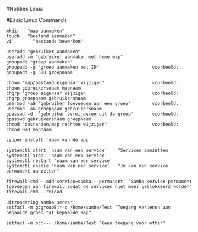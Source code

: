 #Notities Linux

#Basic Linux Commands

    mkdir   "map aanmaken"
    touch   "bestand aanmaken"
    vi		  "bestande bewerken"

    useradd "gebruiker aanmaken"
    useradd -m "gebruiker aanmaken met home map"
    groupadd "groep aanmaken"
    groupadd -g	"groep aanmaken met ID"			           voorbeeld: groupadd -g 500 groepnaam

    chown "map/bestand eigenaar wijzigen"                  voorbeeld: chown gebruikersnaam mapnaam
    chgrp "groep eigenaar wijzigen                         voorbeeld: chgrp groepnaam gebruikersnaam
    usermod -aG "gebruiker toevoegen aan een groep"        voorbeeld: usermod -aG groepnaam gebruikersnaam
    gpasswd -d  "gebruiker verwijderen uit de groep"       voorbeeld: gpasswd gebruikersnaam groepnaam
    chmod "bestanden/map rechten wijzigen"	               voorbeeld: chmod 070 mapnaam

    zypper install 'naam van de app'
 
    systemctl start 'naam van een service'    "Services aanzetten
    systemctl stop  'naam van een service' 
    systemctl restart 'naam van een service'
    systemctl enable 'naam van een service'   "Je kan een service permanent aanzetten"

    firewall-cmd --add-service=samba --permanent  "Samba service permanent toevoegen aan firewall zodat de services niet meer geblokkeerd worden"
    firewall-cmd --reload

    uitzondering samba server: 
    setfacl -m g:groupB:r-x /home/samba/Test "Toegang verlenen aan bepaalde groep tot bepaalde map"

    setfacl -m o::--- /home/samba/Test "Geen toegang voor other"
